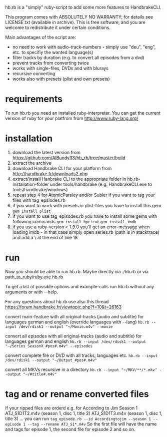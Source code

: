 hb.rb is a "simply" ruby-script to add some more features to HandbrakeCLI.

This program comes with ABSOLUTELY NO WARRANTY; for details see LICENSE.txt (available in archive).
This is free software, and you are welcome to redistribute it under certain conditions.

Main advantages of the script are:
- no need to work with audio-track-numbers - simply use "deu", "eng", etc. to specifiy the wanted language(s)
- filter tracks by duration (e.g. to convert all episodes from a dvd)
- prevent tracks from converting twice
- works with single-files, DVDs and with blurays
- recursive converting
- works also with presets (plist and own presets)


requirements
============
To run hb.rb you need an installed ruby-interpreter.
You can get the current version of ruby for your platfrom from http://www.ruby-lang.org/

installation
============
1. download the latest version from https://github.com/AlBundy33/hb_rb/tree/master/build
2. extract the archive
3. download Handbrake CLI for your platform from http://handbrake.fr/downloads2.php  
4. extract/install Hanbrake CLI to the appropriate folder in hb.rb-installation-folder under tools/handbrake (e.g. HandbrakeCLI.exe to tools/handbrake/windows)
5. repeat step 4 for AtomicParsley and/or Subler if you want to tag your files with tag_epsiodes.rb
6. if you want to work with presets in plist-files you have to install this gem
   ```gem install plist```
7. if you want to use tag_episodes.rb you have to install some gems with following commands
   ```gem install hpricot```
   ```gem install imdb```
8. if you use a ruby-version < 1.9.0 you'll get an error-message when loading imdb - in that case simply open series.rb (path is in stacktrace) and add a \ at the end of line 18
   
run
===
Now you should be able to run hb.rb.
Maybe directly via ./hb.rb or via path_to_ruby/ruby.exe hb.rb

To get a list of possible options and example-calls run hb.rb without any arguments or with --help.

For any questions about hb.rb use also this thread https://forum.handbrake.fr/viewtopic.php?f=10&t=26163

convert main-feature with all original-tracks (audio and subtitle) for languages german and english (override languages with --lang)
```hb.rb --input /dev/rdisk1 --output "~/Movie.m4v" --movie```

convert all episodes with all original-tracks (audio and subtitle) for languages german and english
```hb.rb --input /dev/rdisk1 --output "~/Series_SeasonX_#pos#.m4v" --episodes```

convert complete file or DVD with all tracks, languages etc.
```hb.rb --input /dev/rdisk1 --output "~/Output_#pos#.m4v"```

convert all MKVs recursive in a directory
```hb.rb --input "~/MKV/**/*.mkv" --output "~/#title#.m4v"```

tag and or rename converted files
=================================
If your ripped files are orderd e.g. for According to Jim Season 1
ATJ_S1D1T2.m4v (season 1, disc 1, title 2)
ATJ_S1D1T3.m4v (season 1, disc 1, title 3)
...
you can run
```tag_episode.rb --id Accordingtojim --season 1 --episode 1 --tag --rename ATJ_S1*.m4v```
So the first file will have the name and tags for episode 1, the second file for episode 2 and so on. 

